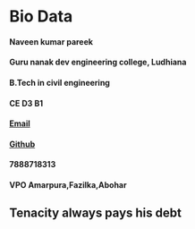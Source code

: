 # Bio Data
#### Naveen kumar pareek 
#### Guru nanak dev engineering college, Ludhiana
#### B.Tech in civil engineering 
#### CE D3 B1 
#### [Email](naveenkumarpareek313@gmail.com)
#### [Github](https://github.com/naveenkpareek)
#### 7888718313
#### VPO Amarpura,Fazilka,Abohar
## **Tenacity always pays his debt** 
